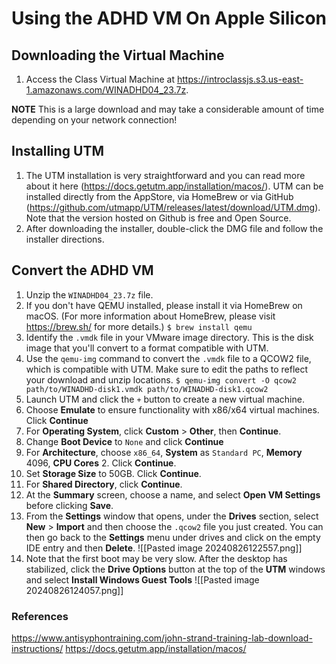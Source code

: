 # Using the ADHD VM On Apple Silicon
## Downloading the Virtual Machine
1. Access the Class Virtual Machine at https://introclassjs.s3.us-east-1.amazonaws.com/WINADHD04_23.7z.  

**NOTE** This is a large download and may take a considerable amount of time depending on your network connection!

## Installing UTM
1. The UTM installation is very straightforward and you can read more about it here (https://docs.getutm.app/installation/macos/).  UTM can be installed directly from the AppStore, via HomeBrew or via GitHub (https://github.com/utmapp/UTM/releases/latest/download/UTM.dmg).  Note that the version hosted on Github is free and Open Source. 
2. After downloading the installer, double-click the DMG file and follow the installer directions. 
## Convert the ADHD VM 
1. Unzip the `WINADHD04_23.7z` file. 
2. If you don't have QEMU installed, please install it via HomeBrew on macOS.  (For more information about HomeBrew, please visit https://brew.sh/ for more details.)
   `$ brew install qemu`
3. Identify the `.vmdk` file in your VMware image directory. This is the disk image that you'll convert to a format compatible with UTM.
4. Use the `qemu-img` command to convert the `.vmdk` file to a QCOW2 file, which is compatible with UTM.  Make sure to edit the paths to reflect your download and unzip locations.
   `$ qemu-img convert -O qcow2 path/to/WINADHD-disk1.vmdk path/to/WINADHD-disk1.qcow2`
5. Launch UTM and click the `+` button to create a new virtual machine.
6. Choose **Emulate** to ensure functionality with x86/x64 virtual machines. Click **Continue**
7. For **Operating System**, click **Custom** > **Other**, then **Continue**. 
8. Change **Boot Device** to `None` and click **Continue**
9. For **Architecture**, choose `x86_64`, **System** as `Standard PC`, **Memory** 4096, **CPU Cores** 2.  Click **Continue**. 
10. Set **Storage Size** to 50GB. Click **Continue**. 
11. For **Shared Directory**, click **Continue**. 
12. At the **Summary** screen, choose a name, and select **Open VM Settings** before clicking **Save**. 
13. From the **Settings** window that opens, under the **Drives** section, select **New** > **Import** and then choose the `.qcow2` file you just created. You can then go back to the **Settings** menu under drives and click on the empty IDE entry and then **Delete**. ![[Pasted image 20240826122557.png]]
14. Note that the first boot may be very slow.  After the desktop has stabilized, click the **Drive Options** button at the top of the **UTM** windows and select **Install Windows Guest Tools** 
    ![[Pasted image 20240826124057.png]]

### References
https://www.antisyphontraining.com/john-strand-training-lab-download-instructions/
https://docs.getutm.app/installation/macos/
